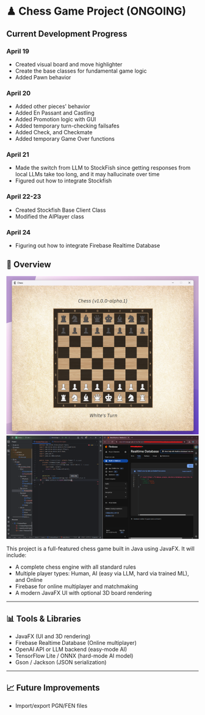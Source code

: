 # ♟ Chess Game Project (ONGOING)

## Current Development Progress
### April 19
* Created visual board and move highlighter
* Create the base classes for fundamental game logic
* Added Pawn behavior
### April 20
* Added other pieces' behavior
* Added En Passant and Castling
* Added Promotion logic with GUI
* Added temporary turn-checking failsafes
* Added Check, and Checkmate
* Added temporary Game Over functions
### April 21
* Made the switch from LLM to StockFish since getting responses from local LLMs take too long, and it may hallucinate over time
* Figured out how to integrate Stockfish
### April 22-23
* Created Stockfish Base Client Class
* Modified the AIPlayer class
### April 24
* Figuring out how to integrate Firebase Realtime Database
## 📌 Overview
![Sample Screenshot](about/sample_screenshot.png)
![](about/currentprogress.png)

This project is a full-featured chess game built in Java using JavaFX. It will include:

- A complete chess engine with all standard rules
- Multiple player types: Human, AI (easy via LLM, hard via trained ML), and Online
- Firebase for online multiplayer and matchmaking
- A modern JavaFX UI with optional 3D board rendering

---

## 📊 Tools & Libraries

- JavaFX (UI and 3D rendering)
- Firebase Realtime Database (Online multiplayer)
- OpenAI API or LLM backend (easy-mode AI)
- TensorFlow Lite / ONNX (hard-mode AI model)
- Gson / Jackson (JSON serialization)

---

## 📈 Future Improvements
- Import/export PGN/FEN files

